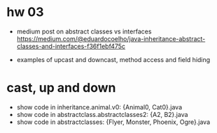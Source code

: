 
# hw 03


- medium post on abstract classes vs interfaces
  https://medium.com/@eduardocoelho/java-inheritance-abstract-classes-and-interfaces-f36f1ebf475c

- examples of upcast and downcast, method access and field hiding

# cast, up and down
- show code in inheritance.animal.v0: {Animal0, Cat0}.java
- show code in abstractclass.abstractclasses2: {A2, B2}.java
- show code in abstractclasses: {Flyer, Monster, Phoenix, Ogre}.java
